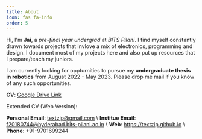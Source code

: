 ```yaml
---
title: About
icon: fas fa-info
order: 5
---
```

<!-- ![Image1](/assets/img/POV-lightsaber/propic.jpg){: .shadow} -->

Hi, I'm **Jai**, a *pre-final year undergrad* at *BITS Pilani*. I find myself constantly drawn towards projects that invlove a mix of electronics, programming and design. I document most of my projects here and also put up resources that I prepare/teach my juniors. 

I am currently looking for oppturnities to pursue my **undergraduate thesis in robotics** from August 2022 - May 2023. Please drop me mail if you know of any such opportunities.

**CV**: [Google Drive Link](https://drive.google.com/file/d/1LYTDRyFuUPKfe1H1_sCX-ffLA0Csu08k/view?usp=sharing) 


Extended CV (Web Version):  


**Personal Email**: textzip@gmail.com \\
**Institue Email**: f20180744@hyderabad.bits-pilani.ac.in \\
**Web**: https://textzip.github.io \\
**Phone**: +91-9701699244

